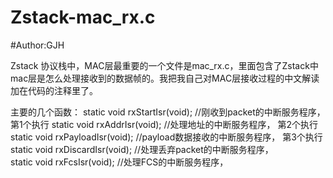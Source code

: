 # Zstack-mac_rx.c
#Author:GJH

Zstack 协议栈中，MAC层最重要的一个文件是mac_rx.c，里面包含了Zstack中mac层是怎么处理接收到的数据帧的。我把我自己对MAC层接收过程的中文解读加在代码的注释里了。

主要的几个函数：
static void rxStartIsr(void);      //刚收到packet的中断服务程序，    第1个执行
static void rxAddrIsr(void);       //处理地址的中断服务程序，        第2个执行
static void rxPayloadIsr(void);    //payload数据接收的中断服务程序， 第3个执行
static void rxDiscardIsr(void);    //处理丢弃packet的中断服务程序，  
static void rxFcsIsr(void);        //处理FCS的中断服务程序，
